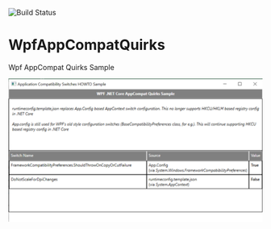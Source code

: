 ![Build Status](https://dev.azure.com/vmad/GitHubBuilds/_apis/build/status/vatsan-madhavan.WpfAppCompatQuirks?branchName=master)

# WpfAppCompatQuirks

Wpf AppCompat Quirks Sample

![](documentation/images/WpfAppCompatQuirks.png)